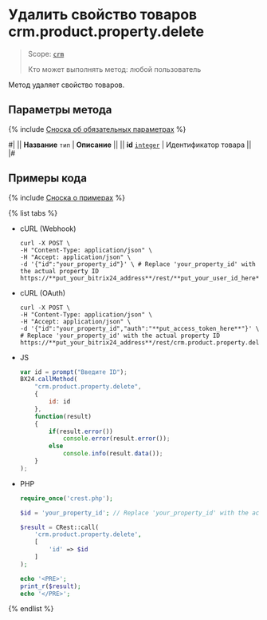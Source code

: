 # Удалить свойство товаров crm.product.property.delete

> Scope: [`crm`](../../../scopes/permissions.md)
>
> Кто может выполнять метод: любой пользователь

Метод удаляет свойство товаров.

## Параметры метода

{% include [Сноска об обязательных параметрах](../../../../_includes/required.md) %}

#|
|| **Название**
`тип` | **Описание** ||
|| **id**
[`integer`](../../../data-types.md) | Идентификатор товара ||
|#

## Примеры кода

{% include [Сноска о примерах](../../../../_includes/examples.md) %}

{% list tabs %}

- cURL (Webhook)

    ```http
    curl -X POST \
    -H "Content-Type: application/json" \
    -H "Accept: application/json" \
    -d '{"id":"your_property_id"}' \ # Replace 'your_property_id' with the actual property ID
    https://**put_your_bitrix24_address**/rest/**put_your_user_id_here**/**put_your_webbhook_here**/crm.product.property.delete
    ```

- cURL (OAuth)

    ```http
    curl -X POST \
    -H "Content-Type: application/json" \
    -H "Accept: application/json" \
    -d '{"id":"your_property_id","auth":"**put_access_token_here**"}' \ # Replace 'your_property_id' with the actual property ID
    https://**put_your_bitrix24_address**/rest/crm.product.property.delete
    ```

- JS

    ```js
    var id = prompt("Введите ID");
    BX24.callMethod(
        "crm.product.property.delete",
        {
            id: id
        },
        function(result)
        {
            if(result.error())
                console.error(result.error());
            else
                console.info(result.data());
        }
    );
    ```

- PHP

    ```php
    require_once('crest.php');

    $id = 'your_property_id'; // Replace 'your_property_id' with the actual property ID

    $result = CRest::call(
        'crm.product.property.delete',
        [
            'id' => $id
        ]
    );

    echo '<PRE>';
    print_r($result);
    echo '</PRE>';
    ```

{% endlist %}